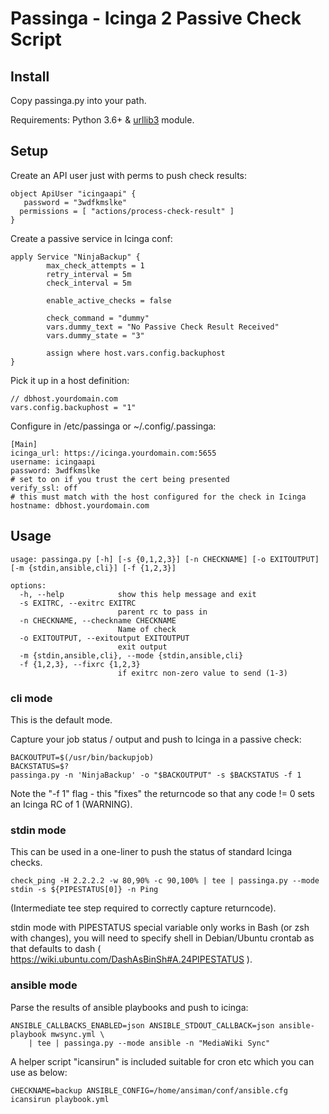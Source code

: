 Passinga - Icinga 2 Passive Check Script
========================================

## Install ##

Copy passinga.py into your path.

Requirements: Python 3.6+ & [urllib3](https://pypi.org/project/urllib3/) module.

## Setup ##

Create an API user just with perms to push check results:

	object ApiUser "icingaapi" {
	   password = "3wdfkmslke"
	  permissions = [ "actions/process-check-result" ]
	}

Create a passive service in Icinga conf:

	apply Service "NinjaBackup" {
			max_check_attempts = 1
			retry_interval = 5m
			check_interval = 5m

			enable_active_checks = false

			check_command = "dummy"
			vars.dummy_text = "No Passive Check Result Received"
			vars.dummy_state = "3"

			assign where host.vars.config.backuphost
	}

Pick it up in a host definition:

    // dbhost.yourdomain.com
    vars.config.backuphost = "1"

Configure in /etc/passinga or ~/.config/.passinga:

	[Main]
	icinga_url: https://icinga.yourdomain.com:5655
	username: icingaapi
	password: 3wdfkmslke
	# set to on if you trust the cert being presented
	verify_ssl: off
	# this must match with the host configured for the check in Icinga
	hostname: dbhost.yourdomain.com


## Usage ##

	usage: passinga.py [-h] [-s {0,1,2,3}] [-n CHECKNAME] [-o EXITOUTPUT] [-m {stdin,ansible,cli}] [-f {1,2,3}]
	
	options:
	  -h, --help            show this help message and exit
	  -s EXITRC, --exitrc EXITRC
	                        parent rc to pass in
	  -n CHECKNAME, --checkname CHECKNAME
	                        Name of check
	  -o EXITOUTPUT, --exitoutput EXITOUTPUT
	                        exit output
	  -m {stdin,ansible,cli}, --mode {stdin,ansible,cli}
	  -f {1,2,3}, --fixrc {1,2,3}
	                        if exitrc non-zero value to send (1-3)
	

### cli mode ###

This is the default mode.

Capture your job status / output and push to Icinga in a passive check:

	BACKOUTPUT=$(/usr/bin/backupjob)
	BACKSTATUS=$?
	passinga.py -n 'NinjaBackup' -o "$BACKOUTPUT" -s $BACKSTATUS -f 1

Note the "-f 1" flag - this "fixes" the returncode so that any code != 0 sets an Icinga RC of 1 (WARNING).


### stdin mode ###

This can be used in a one-liner to push the status of standard Icinga checks.

    check_ping -H 2.2.2.2 -w 80,90% -c 90,100% | tee | passinga.py --mode stdin -s ${PIPESTATUS[0]} -n Ping

(Intermediate tee step required to correctly capture returncode).

stdin mode with PIPESTATUS special variable only works in Bash (or zsh with changes), you will need to specify shell in Debian/Ubuntu crontab as that defaults to dash ( https://wiki.ubuntu.com/DashAsBinSh#A.24PIPESTATUS ).

### ansible mode ###

Parse the results of ansible playbooks and push to icinga:

    ANSIBLE_CALLBACKS_ENABLED=json ANSIBLE_STDOUT_CALLBACK=json ansible-playbook mwsync.yml \
        | tee | passinga.py --mode ansible -n "MediaWiki Sync"
        
A helper script "icansirun" is included suitable for cron etc which you can use as below:

    CHECKNAME=backup ANSIBLE_CONFIG=/home/ansiman/conf/ansible.cfg icansirun playbook.yml



